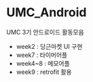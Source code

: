 # UMC_Android
UMC 3기 안드로이드 활동모음
- week2 : 당근마켓 UI 구현
- week7 : 타이머어플
- week4~8 : 메모어플
- week9 : retrofit 활용 
